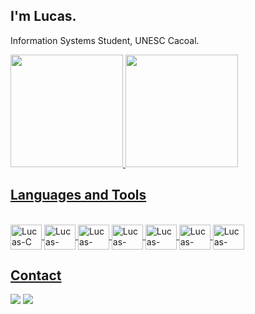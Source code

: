 ## I'm Lucas.

Information Systems Student, UNESC Cacoal.

<div>
    <a href="https://github.com/lucascampolimm">
    <img height="180em" src="https://github-readme-stats.vercel.app/api?username=lucascampolimm&show_icons=true&theme=dark&include_all_commits=true&count_private=true"/>
    <img height="180em" src="https://github-readme-stats.vercel.app/api/top-langs/?username=lucascampolimm&hide_progress=true&langs_count=7&theme=dark"/>


</div>

## Languages and Tools 
 
<div style="display: inline_block"><br>
    <img align="center" alt="Lucas-C" height="40" width="50" <img src="https://cdn.jsdelivr.net/gh/devicons/devicon/icons/c/c-original.svg">
    <img align="center" alt="Lucas-GCC" height="40" width="50" <img src="https://cdn.jsdelivr.net/gh/devicons/devicon/icons/gcc/gcc-original.svg">
    <img align="center" alt="Lucas-VIM" height="40" width="50" <img src="https://cdn.jsdelivr.net/gh/devicons/devicon/icons/vim/vim-original.svg">
    <img align="center" alt="Lucas-SQLite" height="40" width="50" <img src="https://cdn.jsdelivr.net/gh/devicons/devicon/icons/sqlite/sqlite-original.svg">
    <img align="center" alt="Lucas-Linux" height="40" width="50" <img src="https://cdn.jsdelivr.net/gh/devicons/devicon/icons/linux/linux-original.svg">
    <img align="center" alt="Lucas-VSCode" height="40" width="50" <img src="https://cdn.jsdelivr.net/gh/devicons/devicon/icons/vscode/vscode-original.svg">
    <img align="center" alt="Lucas-Bash" height="40" width="50" <img src="https://cdn.jsdelivr.net/gh/devicons/devicon/icons/bash/bash-original.svg">
</div>

 ## Contact
  
<div>  
    <a href="mailto:lucascampolim@protonmail.com" target="_blank"><img src="https://img.shields.io/badge/ProtonMail-8B89CC?style=for-the-badge&logo=protonmail&logoColor=white" target="_blank"></a>
    <a href="https://www.linkedin.com/in/lucascampolimm/" target="_blank"><img src="https://img.shields.io/badge/-LinkedIn-%230077B5?style=for-the-badge&logo=linkedin&logoColor=white" target="_blank"></a> 
</div>
